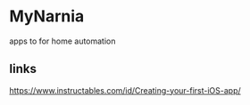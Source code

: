 # MyNarnia
apps to for home automation
## links
https://www.instructables.com/id/Creating-your-first-iOS-app/